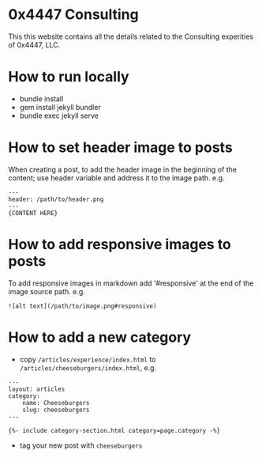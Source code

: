 # 0x4447 Consulting

This this website contains all the details related to the Consulting experities of 0x4447, LLC.

# How to run locally

- bundle install
- gem install jekyll bundler
- bundle exec jekyll serve

# How to set header image to posts

When creating a post, to add the header image in the beginning of the content; use header variable and address it to the image path.
e.g.
```
--- 
header: /path/to/header.png
---
{CONTENT HERE}
```

# How to add responsive images to posts

To add responsive images in markdown add '#responsive' at the end of the image source path.
e.g.
```
![alt text](/path/to/image.png#responsive)
```

# How to add a new category

- copy `/articles/experience/index.html` to `/articles/cheeseburgers/index.html`, e.g.

```
---
layout: articles
category:
    name: Cheeseburgers
    slug: cheeseburgers
---

{%- include category-section.html category=page.category -%}

```

- tag your new post with `cheeseburgers`
